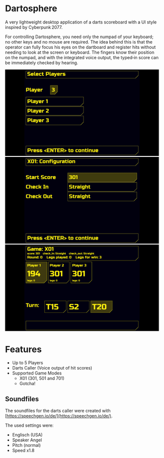 # Dartosphere
A very lightweight desktop application of a darts scoreboard with a UI style
inspired by Cyberpunk 2077.

For controlling Dartosphere, you need only the numpad of your keyboard; no other
keys and no mouse are required. The idea behind this is that the operator can
fully focus his eyes on the dartboard and register hits without needing to look
at the screen or keyboard. The fingers know their position on the numpad, and
with the integrated voice output, the typed‑in score can be immediately checked
by hearing.

![screenshot1](screenshots/select-player-screen.jpg)
![screenshot2](screenshots/game-x01-configuration-screen.jpg)
![screenshot3](screenshots/game-x01-play-screen.jpg)

# Features
- Up to 5 Players
- Darts Caller (Voice output of hit scores)
- Supported Game Modes
	- X01 (301, 501 and 701)
	- Gotcha!

## Soundfiles
The soundfiles for the darts caller were created with
[https://speechgen.io/de/](https://speechgen.io/de/).

The used settings were:
- Englisch (USA)
- Speaker Angel
- Pitch (normal)
- Speed x1.8
